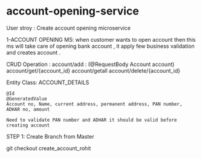 # account-opening-service
User stroy : Create account opening microservice 

1-ACCOUNT OPENING MS: 
when customer wants to open account then this ms will take care of opening bank account , it apply few business validation and creates account .


CRUD Operation : 
account/add  : (@RequestBody Account account)
account/get/{account_id}
account/getall
account/delete/{account_id} 


Entity Class:
 ACCOUNT_DETAILS 

    @Id
    @GeneratedValue
    Account no, Name, current address, permanent address, PAN number, ADHAR no, amount

    Need to validate PAN number and ADHAR it should be valid before creating account

STEP 1: Create Branch from Master

git checkout create_account_rohit

